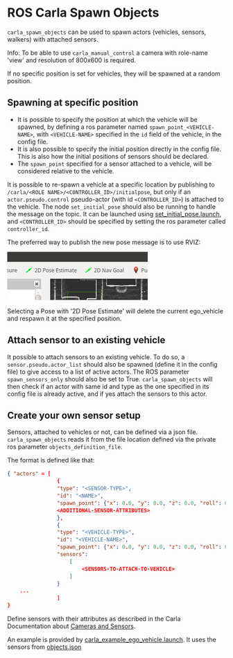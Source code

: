 # ROS Carla Spawn Objects

`carla_spawn_objects` can be used to spawn actors (vehicles, sensors, walkers) with attached sensors.

Info: To be able to use `carla_manual_control` a camera with role-name 'view' and resolution of 800x600 is required.

If no specific position is set for vehicles, they will be spawned at a random position.

## Spawning at specific position

- It is possible to specify the position at which the vehicle will be spawned, by defining a ros parameter named `spawn_point_<VEHICLE-NAME>`, with `<VEHICLE-NAME>` specified in the `id` field of the vehicle, in the config file.
- It is also possible to specify the initial position directly in the config file. This is also how the initial positions of sensors should be declared.
- The `spawn_point` specified for a sensor attached to a vehicle, will be considered relative to the vehicle.

It is possible to re-spawn a vehicle at a specific location by publishing to `/carla/<ROLE NAME>/<CONTROLLER_ID>/initialpose`, but only if an `actor.pseudo.control` pseudo-actor (with id `<CONTROLLER_ID>`) is attached to the vehicle. The node `set_initial_pose` should also be running to handle the message on the topic. It can be launched using [set_initial_pose.launch](launch/set_initial_pose.launch), and `<CONTROLLER_ID>` should be specified by setting the ros parameter called `controller_id`.

The preferred way to publish the new pose message is to use RVIZ:

![Autoware Runtime Manager Settings](../docs/images/rviz_set_start_goal.png)

Selecting a Pose with '2D Pose Estimate' will delete the current ego_vehicle and respawn it at the specified position.

## Attach sensor to an existing vehicle

It possible to attach sensors to an existing vehicle. To do so, a `sensor.pseudo.actor_list` should also be spawned (define it in the config file) to give access to a list of active actors. The ROS parameter `spawn_sensors_only` should also be set to True. `carla_spawn_objects` will then check if an actor with same id and type as the one specified in its config file is already active, and if yes attach the sensors to this actor.

## Create your own sensor setup

Sensors, attached to vehicles or not, can be defined via a json file. `carla_spawn_objects` reads it from the file location defined via the private ros parameter `objects_definition_file`.

The format is defined like that:

```json
{ "actors" = [
                {
                "type": "<SENSOR-TYPE>",
                "id": "<NAME>",
                "spawn_point": {"x": 0.0, "y": 0.0, "z": 0.0, "roll": 0.0, "pitch": 0.0, "yaw": 0.0},
                <ADDITIONAL-SENSOR-ATTRIBUTES>
                },
                {
                "type": "<VEHICLE-TYPE>",
                "id": "<VEHICLE-NAME>",
                "spawn_point": {"x": 0.0, "y": 0.0, "z": 0.0, "roll": 0.0, "pitch": 0.0, "yaw": 0.0},
                "sensors":
                    [
                        <SENSORS-TO-ATTACH-TO-VEHICLE>
                    ]
                }
    ...
                ]
}
```

Define sensors with their attributes as described in the Carla Documentation about [Cameras and Sensors](https://github.com/carla-simulator/carla/blob/master/Docs/cameras_and_sensors.md).

An example is provided by [carla_example_ego_vehicle.launch](launch/carla_example_ego_vehicle.launch). It uses the sensors from [objects.json](config/objects.json)

